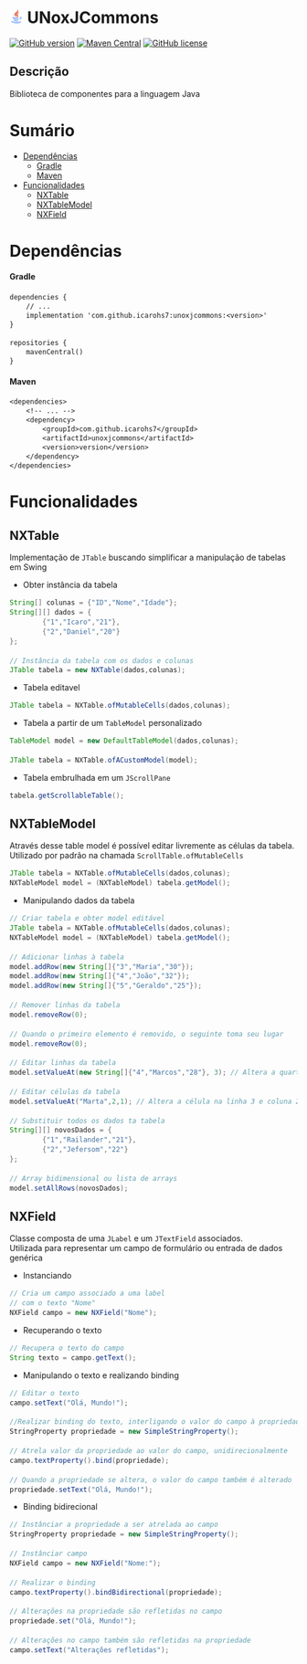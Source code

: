 # <img src ="https://github.com/icarohs7/UNoxJCommons/blob/master/assets/java-logo.png" width=24> UNoxJCommons
[![GitHub version](https://badge.fury.io/gh/icarohs7%2FUNoxJCommons.svg)](https://github.com/icarohs7/UNoxJCommons/releases)
[![Maven Central](https://maven-badges.herokuapp.com/maven-central/com.github.icarohs7/unoxjcommons/badge.svg)](https://mvnrepository.com/artifact/com.github.icarohs7/unoxjcommons)
[![GitHub license](https://img.shields.io/github/license/icarohs7/UNoxJCommons.svg)](https://github.com/icarohs7/UNoxJCommons/blob/master/LICENSE)

## Descrição

Biblioteca de componentes para a linguagem Java

# Sumário

* [Dependências](#dependências)
	+ [Gradle](#gradle)
	+ [Maven](#maven)
* [Funcionalidades](#funcionalidades)
	+ [NXTable](#nxtable)
	+ [NXTableModel](#nxtablemodel)
	+ [NXField](#nxfield)

# Dependências

#### Gradle

```
dependencies {
	// ...
	implementation 'com.github.icarohs7:unoxjcommons:<version>'
}

repositories {
	mavenCentral()
}
```

#### Maven

```
<dependencies>
	<!-- ... -->
	<dependency>
		<groupId>com.github.icarohs7</groupId>
		<artifactId>unoxjcommons</artifactId>
		<version>version</version>
	</dependency>
</dependencies>
```

# Funcionalidades

## NXTable
Implementação de `JTable` buscando simplificar a manipulação de tabelas em Swing

* Obter instância da tabela
```java
String[] colunas = {"ID","Nome","Idade"};
String[][] dados = {
		{"1","Icaro","21"},
		{"2","Daniel","20"}
};

// Instância da tabela com os dados e colunas
JTable tabela = new NXTable(dados,colunas);
```

* Tabela editavel
```java
JTable tabela = NXTable.ofMutableCells(dados,colunas);
```

* Tabela a partir de um `TableModel` personalizado
```java
TableModel model = new DefaultTableModel(dados,colunas);

JTable tabela = NXTable.ofACustomModel(model);
```

* Tabela embrulhada em um `JScrollPane`
```java
tabela.getScrollableTable();
```

## NXTableModel
Através desse table model é possível editar livremente as células da tabela.<br> 
Utilizado por padrão na chamada `ScrollTable.ofMutableCells`

```java
JTable tabela = NXTable.ofMutableCells(dados,colunas);
NXTableModel model = (NXTableModel) tabela.getModel();
```

* Manipulando dados da tabela
```java
// Criar tabela e obter model editável
JTable tabela = NXTable.ofMutableCells(dados,colunas);
NXTableModel model = (NXTableModel) tabela.getModel();

// Adicionar linhas à tabela
model.addRow(new String[]{"3","Maria","30"});
model.addRow(new String[]{"4","João","32"});
model.addRow(new String[]{"5","Geraldo","25"});

// Remover linhas da tabela
model.removeRow(0);

// Quando o primeiro elemento é removido, o seguinte toma seu lugar
model.removeRow(0);

// Editar linhas da tabela
model.setValueAt(new String[]{"4","Marcos","28"}, 3); // Altera a quarta linha

// Editar células da tabela
model.setValueAt("Marta",2,1); // Altera a célula na linha 3 e coluna 2

// Substituir todos os dados ta tabela
String[][] novosDados = {
		{"1","Railander","21"},
		{"2","Jefersom","22"}
};

// Array bidimensional ou lista de arrays
model.setAllRows(novosDados);
```

## NXField
Classe composta de uma `JLabel` e um `JTextField` associados.<br> 
Utilizada para representar um campo de formulário ou entrada de dados genérica

* Instanciando
```java
// Cria um campo associado a uma label
// com o texto "Nome"
NXField campo = new NXField("Nome");
```

* Recuperando o texto
```java
// Recupera o texto do campo
String texto = campo.getText();
```

* Manipulando o texto e realizando binding
```java
// Editar o texto
campo.setText("Olá, Mundo!");

//Realizar binding do texto, interligando o valor do campo à propriedade desejada
StringProperty propriedade = new SimpleStringProperty();

// Atrela valor da propriedade ao valor do campo, unidirecionalmente
campo.textProperty().bind(propriedade);

// Quando a propriedade se altera, o valor do campo também é alterado
propriedade.setText("Olá, Mundo!");
```

* Binding bidirecional
```java
// Instânciar a propriedade a ser atrelada ao campo
StringProperty propriedade = new SimpleStringProperty();

// Instânciar campo
NXField campo = new NXField("Nome:");

// Realizar o binding
campo.textProperty().bindBidirectional(propriedade);

// Alterações na propriedade são refletidas no campo
propriedade.set("Olá, Mundo!");

// Alterações no campo também são refletidas na propriedade
campo.setText("Alterações refletidas");
```